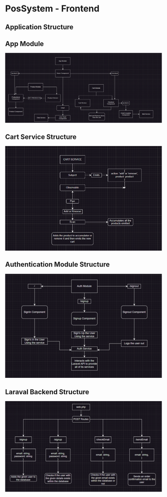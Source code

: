 # PosSystem - Frontend

## Application Structure

## App Module

![app-module](/src/assets/app.png)

## Cart Service Structure

![cart-service](/src/assets/cart.png)

## Authentication Module Structure

![authentication-module](/src/assets/auth.png)

## Laraval Backend Structure

![backend](/src/assets/backend.png)

